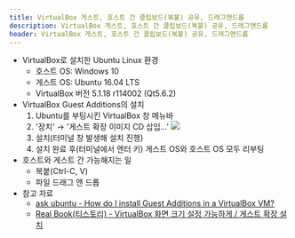 ```yaml
---
title: VirtualBox 게스트, 호스트 간 클립보드(복붙) 공유, 드래그앤드롭
description: VirtualBox 게스트, 호스트 간 클립보드(복붙) 공유, 드래그앤드롭
header: VirtualBox 게스트, 호스트 간 클립보드(복붙) 공유, 드래그앤드롭
---
```

* VirtualBox로 설치한 Ubuntu Linux 환경
	- 호스트 OS: Windows 10
	- 게스트 OS: Ubuntu 16.04 LTS
	- VirtualBox 버전 5.1.18 r114002 (Qt5.6.2)
* VirtualBox Guest Additions의 설치
	1. Ubuntu를 부팅시킨 VirtualBox 창 메뉴바
	2. '장치' → '게스트 확장 이미지 CD 삽입...'
		![](http://cfile24.uf.tistory.com/image/273EB64755F5A1CB0BB0DE)
	3. 설치(터미널 창 발생해 설치 진행)
	4. 설치 완료 후(터미널에서 엔터 키) 게스트 OS와 호스트 OS 모두 리부팅
* 호스트와 게스트 간 가능해지는 일
	- 복붙(Ctrl-C, V)
	- 파일 드래그 앤 드롭
* 참고 자료
	- [ask ubuntu - How do I install Guest Additions in a VirtualBox VM?](http://askubuntu.com/questions/22743/how-do-i-install-guest-additions-in-a-virtualbox-vm/22745#22745)
	- [Real Book(티스토리) - VirtualBox 화면 크기 설정 가능하게 / 게스트 확장 설치](http://real-book.tistory.com/entry/VirtualBox-%ED%99%94%EB%A9%B4-%ED%81%AC%EA%B8%B0-%EC%84%A4%EC%A0%95-%EA%B0%80%EB%8A%A5%ED%95%98%EA%B2%8C-%EA%B2%8C%EC%8A%A4%ED%8A%B8-%ED%99%95%EC%9E%A5-%EC%84%A4%EC%B9%98)